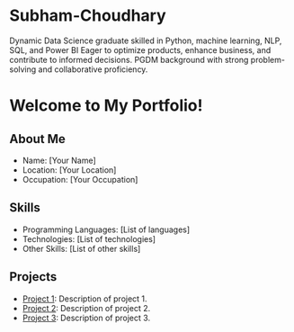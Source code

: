 # Subham-Choudhary
Dynamic Data Science graduate skilled in Python, machine learning, NLP, SQL, and Power BI Eager to optimize products,  enhance business, and contribute to informed decisions. PGDM background with strong problem-solving and collaborative  proficiency.
# Welcome to My Portfolio!

## About Me
- Name: [Your Name]
- Location: [Your Location]
- Occupation: [Your Occupation]

## Skills
- Programming Languages: [List of languages]
- Technologies: [List of technologies]
- Other Skills: [List of other skills]

## Projects
- [Project 1](link-to-project-1): Description of project 1.
- [Project 2](link-to-project-2): Description of project 2.
- [Project 3](link-to-project-3): Description of project 3.
